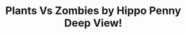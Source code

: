 ---
title: Plants Vs Zombies by Hippo Penny Deep View!
layout: scoredetail
permalink: /meta-score/plants-vs-zombies
header:
  teaser: /assets/images/plants-vs-zombies.jpg
  video:
    id: CHAbHz8iYHc
    provider: youtube
---